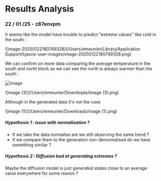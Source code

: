 # Results Analysis 



### 22 / 01 /25 - z87envpm



It seems like the model have trouble to predict "extreme values" like cold in the south : 

![image-20250122180749328](/Users/emeunier/Library/Application Support/typora-user-images/image-20250122180749328.png)

We can confirm on more data comparing the average temperature in the south and north block as we can see the north is always warmer than the south : 

![image](/Users/emeunier/Downloads/image.png)



![image (3)](/Users/emeunier/Downloads/image (3).png)

Although in the generated data it's not the case 

![image (1)](/Users/emeunier/Downloads/image (1).png)

##### Hypothesis 1 : issue with normalisation ? 

- If we take the data normalise are we still observing the same trend ? 
- If we compare them to the generation non-denormalised do we have something similar ? 



##### Hypothesis 2 : Diffusion bad at generating extremes ? 

Maybe the diffusion model is just generated states close to an average value everywhere for some reason ? 